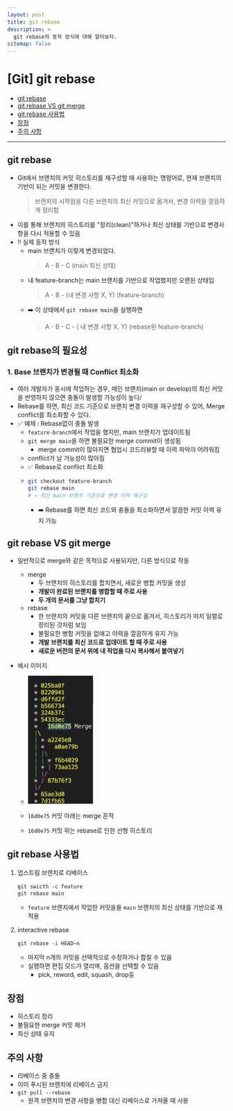 ```yaml
---
layout: post
title: git rebase
description: >
  git rebase의 동작 방식에 대해 알아보자.
sitemap: false
---
```


# [Git] git rebase

- [git rebase](#git-rebase)
- [git rebase VS git merge](#git-rebase-vs-git-merge)
- [git rebase 사용법](#git-rebase-사용법)
- [장점](#장점)
- [주의 사항](#주의-사항)

---

## git rebase

- Git에서 브랜치의 커밋 히스토리를 재구성할 때 사용하는 명령어로, 현재 브랜치의 기반이 되는 커밋을 변경한다.
  > 브랜치의 시작점을 다른 브랜치의 최신 커밋으로 옮겨서, 변경 이력을 깔끔하게 정리함
- 이를 통해 브랜치의 히스토리를 "정리(clean)"하거나 최신 상태를 기반으로 변경사항을 다시 적용할 수 있음
- ‼️ 실제 동작 방식
  - main 브랜치가 이렇게 변경되었다.
    > A - B - C (main 최신 상태)
  - 내 feature-branch는 main 브랜치를 기반으로 작업했지만 오랜된 상태임
    > A - B - (내 변경 사항 X, Y) (feature-branch)
  - ➡️ 이 상태에서 `git rebase main`을 실행하면
    > A - B - C - ( 내 변경 사항 X, Y) (rebase된 feature-branch)

## git rebase의 필요성

### 1. Base 브랜치가 변경될 때 Conflict 최소화

- 여러 개발자가 동시에 작업하는 경우, 메인 브랜치(main or develop)의 최신 커밋을 반영하지 않으면 충돌이 발생할 가능성이 높다/
- Rebase를 하면, 최신 코드 기준으로 브랜치 변경 이력을 재구성할 수 있어, Merge conflict를 최소화할 수 있다.
- ✅ 예제 : Rebase없이 충돌 발생
  - `feature-branch`에서 작업을 했지만, main 브랜치가 업데이트됨
  - `git merge main`을 하면 불필요한 merge commit이 생성됨
    - merge commit이 많아지면 협업시 코드리뷰할 때 이력 파악이 어려워짐
  - conflict가 날 가능성이 많아짐
  - ✅ Rebase로 conflict 최소화
  - ```bash
    git checkout feature-branch
    git rebase main
    # → 최신 main 브랜치 기준으로 변경 이력 재구성
    ```
    - ➡️ Rebase를 하면 최신 코드와 충돌을 최소화하면서 깔끔한 커밋 이력 유지 가능

## git rebase VS git merge

- 일반적으로 merge와 같은 목적으로 사용되지만, 다른 방식으로 작동
  - merge
    - 두 브랜치의 히스토리를 합치면서, 새로운 병합 커밋을 생성
    - **개발이 완료된 브랜치를 병합할 때 주로 사용**
    - **두 개의 문서를 그냥 합치기**
  - rebase
    - 한 브랜치의 커밋을 다른 브랜치의 끝으로 옮겨서, 히스토리가 마치 일렬로 정리된 것처럼 보임
    - 불필요한 병합 커밋을 없애고 이력을 깔끔하게 유지 가능
    - **개발 브랜치를 최신 코드로 업데이트 할 때 주로 사용**
    - **새로운 버전의 문서 위에 내 작업을 다시 복사해서 붙여넣기**
- 예시 이미지

  - <img src="https://github.com/nan0silver/nan0silver.github.io/blob/main/assets/img/blog/2025-01-23-git-rebase.png?raw=true" alt="git-rebase" style="width:150px; ">

  - `16d0e75` 커밋 아래는 merge 흔적
  - `16d0e75` 커밋 위는 rebase로 인한 선형 히스토리

## git rebase 사용법

1. 업스트림 브랜치로 리베이스

   ```
   git swicth -c feature
   git rebase main
   ```

   - `feature` 브랜치에서 작업한 커밋을들 `main` 브랜치의 최신 상태를 기반으로 재적용

2. interactive rebase
   ```
   git rebase -i HEAD~n
   ```
   - 마지막 n개의 커밋을 선택적으로 수정하거나 합칠 수 있음
   - 실행하면 편집 모드가 열리며, 옵션을 선택할 수 있음
     - pick, reword, edit, squash, drop등

## 장점

- 히스토리 정리
- 불필요한 merge 커밋 제거
- 최신 상태 유지

## 주의 사항

- 리베이스 중 충돌
- 이미 푸시된 브랜치에 리베이스 금지
- `git pull --rebase`
  - 원격 브랜치의 변경 사항을 병합 대신 리베이스로 가져올 때 사용
